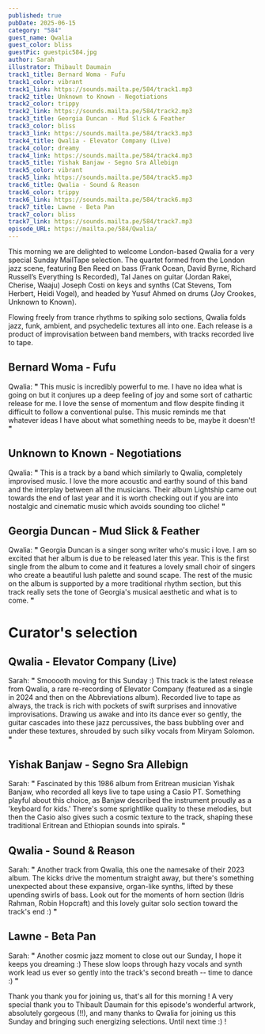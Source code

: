 ```yaml
---
published: true
pubDate: 2025-06-15
category: "584"
guest_name: Qwalia
guest_color: bliss
guestPic: guestpic584.jpg
author: Sarah
illustrator: Thibault Daumain
track1_title: Bernard Woma - Fufu
track1_color: vibrant
track1_link: https://sounds.mailta.pe/584/track1.mp3
track2_title: Unknown to Known - Negotiations
track2_color: trippy
track2_link: https://sounds.mailta.pe/584/track2.mp3
track3_title: Georgia Duncan - Mud Slick & Feather
track3_color: bliss
track3_link: https://sounds.mailta.pe/584/track3.mp3
track4_title: Qwalia - Elevator Company (Live)
track4_color: dreamy
track4_link: https://sounds.mailta.pe/584/track4.mp3
track5_title: Yishak Banjaw - Segno Sra Allebign
track5_color: vibrant
track5_link: https://sounds.mailta.pe/584/track5.mp3
track6_title: Qwalia - Sound & Reason
track6_color: trippy
track6_link: https://sounds.mailta.pe/584/track6.mp3
track7_title: Lawne - Beta Pan
track7_color: bliss
track7_link: https://sounds.mailta.pe/584/track7.mp3
episode_URL: https://mailta.pe/584/Qwalia/
---
```

This morning we are delighted to welcome London-based Qwalia for a very special Sunday MailTape selection. The quartet formed from the London jazz scene, featuring Ben Reed on bass (Frank Ocean, David Byrne, Richard Russell’s Everything Is Recorded), Tal Janes on guitar (Jordan Rakei, Cherise, Waaju) Joseph Costi on keys and synths (Cat Stevens, Tom Herbert, Heidi Vogel), and headed by Yusuf Ahmed on drums (Joy Crookes, Unknown to Known). 

Flowing freely from trance rhythms to spiking solo sections, Qwalia folds jazz, funk, ambient, and psychedelic textures all into one. Each release is a product of improvisation between band members, with tracks recorded live to tape. 

## Bernard Woma - Fufu

Qwalia: **"** This music is incredibly powerful to me. I have no idea what is going on but it conjures up a deep feeling of joy and some sort of cathartic release for me. I love the sense of momentum and flow despite finding it difficult to follow a conventional pulse. This music reminds me that whatever ideas I have about what something needs to be, maybe it doesn't! **"** 

## Unknown to Known - Negotiations

Qwalia: **"** This is a track by a band which similarly to Qwalia, completely improvised music. I love the more acoustic and earthy sound of this band and the interplay between all the musicians. Their album Lightship came out towards the end of last year and it is worth checking out if you are into nostalgic and cinematic music which avoids sounding too cliche! **"** 

## Georgia Duncan - Mud Slick & Feather

Qwalia: **"** Georgia Duncan is a singer song writer who's music i love. I am so excited that her album is due to be released later this year. This is the first single from the album to come and it features a lovely small choir of singers who create a beautiful lush palette and sound scape. The rest of the music on the album is supported by a more traditional rhythm section, but this track really sets the tone of Georgia's musical aesthetic and what is to come. **"** 

# Curator's selection

## Qwalia - Elevator Company (Live)

 Sarah: **"** Smooooth moving for this Sunday :) This track is the latest release from Qwalia, a rare re-recording of Elevator Company (featured as a single in 2024 and then on the Abbreviations album). Recorded live to tape as always, the track is rich with pockets of swift surprises and innovative improvisations. Drawing us awake and into its dance ever so gently, the guitar cascades into these jazz percussives, the bass bubbling over and under these textures, shrouded by such silky vocals from Miryam Solomon. **"** 

## Yishak Banjaw - Segno Sra Allebign

 Sarah: **"** Fascinated by this 1986 album from Eritrean musician Yishak Banjaw, who recorded all keys live to tape using a Casio PT. Something playful about this choice, as Banjaw described the instrument proudly as a 'keyboard for kids.' There's some sprightlike quality to these melodies, but then the Casio also gives such a cosmic texture to the track, shaping these traditional Eritrean and Ethiopian sounds into spirals. **"** 

## Qwalia - Sound & Reason

Sarah: **"** Another track from Qwalia, this one the namesake of their 2023 album. The kicks drive the momentum straight away, but there's something unexpected about these expansive, organ-like synths, lifted by these upending swirls of bass. Look out for the moments of horn section (Idris Rahman, Robin Hopcraft) and this lovely guitar solo section toward the track's end :) **"** 

## Lawne - Beta Pan

 Sarah: **"** Another cosmic jazz moment to close out our Sunday, I hope it keeps you dreaming :) These slow loops through hazy vocals and synth work lead us ever so gently into the track's second breath -- time to dance :) **"** 

Thank you thank you for joining us, that's all for this morning ! A very special thank you to Thibault Daumain for this episode's wonderful artwork, absolutely gorgeous (!!), and many thanks to Qwalia for joining us this Sunday and bringing such energizing selections. Until next time :) !

